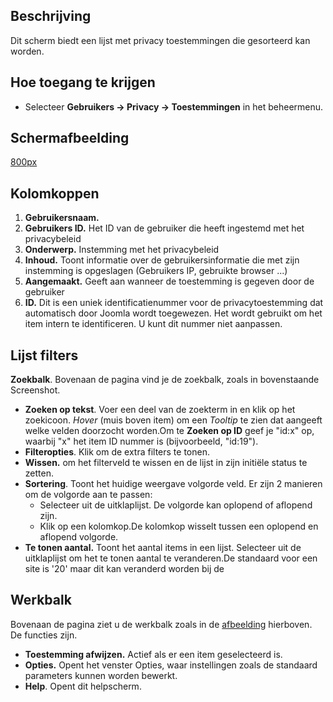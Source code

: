 <!-- Filename: Help4.x:Privacy:_Consents / Display title: Privacy: Toestemmingen -->

## Beschrijving

Dit scherm biedt een lijst met privacy toestemmingen die gesorteerd kan
worden.

## Hoe toegang te krijgen

- Selecteer **Gebruikers → Privacy → Toestemmingen** in het
  beheermenu.

## Schermafbeelding

<a
href="https://docs.joomla.org/index.php?title=Special:Upload&amp;wpDestFile=Help-4x-component-privacy-consents-nl.png"
class="new"
title="File:Help-4x-component-privacy-consents-nl.png">800px</a>

## Kolomkoppen

1.  **Gebruikersnaam.**
2.  **Gebruikers ID.** Het ID van de gebruiker die heeft ingestemd met
    het privacybeleid
3.  **Onderwerp.** Instemming met het privacybeleid
4.  **Inhoud.** Toont informatie over de gebruikersinformatie die met
    zijn instemming is opgeslagen (Gebruikers IP, gebruikte browser ...)
5.  **Aangemaakt.** Geeft aan wanneer de toestemming is gegeven door de
    gebruiker
6.  **ID.** Dit is een uniek identificatienummer voor de
    privacytoestemming dat automatisch door Joomla wordt toegewezen. Het
    wordt gebruikt om het item intern te identificeren. U kunt dit
    nummer niet aanpassen.

## Lijst filters

**Zoekbalk**. Bovenaan de pagina vind je de zoekbalk, zoals in
bovenstaande Screenshot.

- **Zoeken op tekst**. Voer een deel van de zoekterm in en klik op het
  zoekicoon. *Hover* (muis boven item) om een *Tooltip* te zien dat
  aangeeft welke velden doorzocht worden.Om te **Zoeken op ID** geef je
  "id:x" op, waarbij "x" het item ID nummer is (bijvoorbeeld, "id:19").
- **Filteropties**. Klik om de extra filters te tonen.
- **Wissen.** om het filterveld te wissen en de lijst in zijn initiële
  status te zetten.
- **Sortering**. Toont het huidige weergave volgorde veld. Er zijn 2
  manieren om de volgorde aan te passen:
  - Selecteer uit de uitklaplijst. De volgorde kan oplopend of aflopend
    zijn.
  - Klik op een kolomkop.De kolomkop wisselt tussen een oplopend en
    aflopend volgorde.
- **Te tonen aantal.** Toont het aantal items in een lijst. Selecteer
  uit de uitklaplijst om het te tonen aantal te veranderen.De standaard
  voor een site is '20' maar dit kan veranderd worden bij de

## Werkbalk

Bovenaan de pagina ziet u de werkbalk zoals in de
[afbeelding](#Schermafbeelding) hierboven. De functies zijn.

- **Toestemming afwijzen.** Actief als er een item geselecteerd is.
- **Opties.** Opent het venster Opties, waar instellingen zoals de
  standaard parameters kunnen worden bewerkt.
- **Help**. Opent dit helpscherm.
